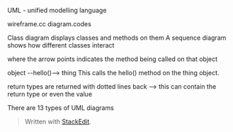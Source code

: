UML - unified modelling language

wireframe.cc
diagram.codes

Class diagram displays classes and methods on them
A sequence diagram shows how different classes interact

where the arrow points indicates the method being called on that object

object --hello()--> thing
This calls the hello() method on the thing object.

return types are returned with dotted lines back --> this can contain the return type or even the value

There are 13 types of UML diagrams


> Written with [StackEdit](https://stackedit.io/).
<!--stackedit_data:
eyJoaXN0b3J5IjpbLTEwOTQ3MjM5NTEsLTEzMzM0ODQwMTldfQ
==
-->